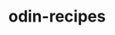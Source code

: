 # odin-recipes

<!-- This is my first day with the Odin Project.  Today I learned about the Born Again shell on my m1 mac laptop.  I  also have VsCode up and running.  We got exposure to beginner level HTML as well.  As of my first day, my skills are growing with using VsCode and navigating file structures within the BASH terminal on my unix device.   -->